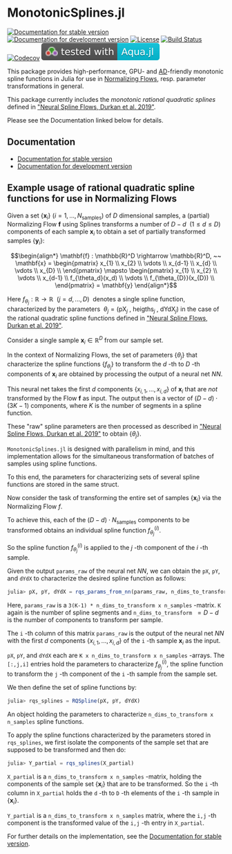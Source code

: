 # MonotonicSplines.jl

[![Documentation for stable version](https://img.shields.io/badge/docs-stable-blue.svg)](https://bat.github.io/MonotonicSplines.jl/stable)
[![Documentation for development version](https://img.shields.io/badge/docs-dev-blue.svg)](https://bat.github.io/MonotonicSplines.jl/dev)
[![License](http://img.shields.io/badge/license-MIT-brightgreen.svg?style=flat)](LICENSE.md)
[![Build Status](https://github.com/bat/MonotonicSplines.jl/workflows/CI/badge.svg?branch=main)](https://github.com/bat/MonotonicSplines.jl/actions?query=workflow%3ACI)
[![Codecov](https://codecov.io/gh/bat/MonotonicSplines.jl/branch/main/graph/badge.svg)](https://codecov.io/gh/bat/MonotonicSplines.jl)
[![Aqua QA](https://raw.githubusercontent.com/JuliaTesting/Aqua.jl/master/badge.svg)](https://github.com/JuliaTesting/Aqua.jl)


This package provides high-performance, GPU- and
[AD](https://en.wikipedia.org/wiki/Automatic_differentiation)-friendly
monotonic spline functions in Julia for use in
[Normalizing Flows](https://en.wikipedia.org/wiki/Flow-based_generative_model),
resp. parameter transformations in general.

This package currently includes the *monotonic rational quadratic splines* defined in ["Neural Spline Flows, Durkan et al. 2019"](https://arxiv.org/abs/1906.04032).

Please see the Documentation linked below for details.

## Documentation

* [Documentation for stable version](https://bat.github.io/MonotonicSplines.jl/stable)
* [Documentation for development version](https://bat.github.io/MonotonicSplines.jl/dev)



## Example usage of rational quadratic spline functions for use in Normalizing Flows

Given a set $`\{ \mathbf{x}_i\}`$ ($`i = 1,..., N_{\text{samples}}`$) of $`D`$ dimensional samples, a (partial) Normalizing Flow $`\mathbf{f}`$ using Splines transforms a number of $`D-d~`$  ($`1 \leq d \leq D`$) components of each sample $`\mathbf{x}_i`$ to obtain a set of partially transformed samples $`\{ \mathbf{y}_i\}`$:

```math
\begin{align*}
\mathbf{f} : \mathbb{R}^D \rightarrow \mathbb{R}^D, ~~ \mathbf{x} = 
\begin{pmatrix}
x_{1}                   \\
x_{2}                   \\
\vdots                  \\
x_{d-1}                 \\
x_{d}                   \\
\vdots                  \\
x_{D}                   \\
\end{pmatrix} 
\mapsto
\begin{pmatrix}
x_{1}                   \\
x_{2}                   \\
\vdots                  \\
x_{d-1}                 \\
f_{\theta_d}(x_d)       \\
\vdots                  \\
f_{\theta_{D}}(x_{D})   \\
\end{pmatrix} 
= \mathbf{y}
\end{align*}
```
Here $`f_{\theta_j} : \mathbb{R} \rightarrow \mathbb{R} ~~ (j = d,...,D)~`$  denotes a single spline function, characterized by the parameters $`~\theta_{j} = (\text{pX}_j~, ~\text{heigths}_j~,~\text{dYdX}_j)`$ in the case of the rational quadratic spline functions defined in ["Neural Spline Flows, Durkan et al. 2019"](https://arxiv.org/abs/1906.04032). 

Consider a single sample $`\mathbf{x}_i \in \mathbb{R}^D`$ from our sample set. 

In the context of Normalizing Flows, the set of parameters $`\{\theta_j\}`$ that characterize the spline functions $`\{f_{\theta_j}\}`$ to transform the $`d`$ -th to $`D`$ -th components of $`\mathbf{x}_i`$ are obtained by processing the output of a neural net $`NN`$. 

This neural net takes the first $`d`$ components $`\{ x_{i,1},..., x_{i,d}\}`$ of $`\mathbf{x}_i`$ that are *not* transformed by the Flow $`\mathbf{f}`$ as input. The output then is a vector of $`(D-d) \cdot (3K-1)`$ components, where $`K`$ is the number of segments in a spline function. 

These "raw" spline parameters are then processed as described in ["Neural Spline Flows, Durkan et al. 2019"](https://arxiv.org/abs/1906.04032) to obtain $`\{ \theta_j \}`$. 

`MonotonicSplines.jl` is designed with parallelism in mind, and this implementation allows for the simultaneous transformation of batches of samples using spline functions.

To this end, the parameters for characterizing sets of several spline functions are stored in the same struct.

Now consider the task of transforming the entire set of samples $`\{\mathbf{x}_i\}`$ via the Normalizing Flow $`f`$. 

To achieve this, each of the $`(D-d) \cdot N_{\text{samples}}`$ components to be transformed obtains an individual spline function $`f_{\theta_j}^{(i)}`$.

So the spline function $`f_{\theta_j}^{(i)}`$ is applied to the $`j`$ -th component of the $`i`$ -th sample.

Given the output `params_raw` of the neural net $`NN`$, we can obtain the `pX`, `pY`, and `dYdX` to characterize the desired spline function as follows:
```Julia
julia> pX, pY, dYdX = rqs_params_from_nn(params_raw, n_dims_to_transform)
```
Here, `params_raw` is a `3(K-1) * n_dims_to_transform x n_samples` -matrix. `K` again is the number of spline segments and `n_dims_to_transform` $`~= D-d~`$ is the number of components to transform per sample. 

The `i` -th column of this matrix `params_raw` is the output of the neural net $`NN`$ with the first $`d`$ components $`\{ x_{i,1},..., x_{i,d}\}`$ of the `i` -th sample $`\mathbf{x}_i`$ as the input.

`pX`, `pY`, and `dYdX` each are `K x n_dims_to_transform x n_samples` -arrays. The `[:,j,i]` entries hold the parameters to characterize $`f_{\theta_j}^{(i)}`$, the spline function to transform the `j` -th component of the `i` -th sample from the sample set.

We then define the set of spline functions by:

```Julia
julia> rqs_splines = RQSpline(pX, pY, dYdX)
```
An object holding the parameters to characterize `n_dims_to_transform x n_samples` spline functions.

To apply the spline functions characterized by the parameters stored in `rqs_splines`, we first isolate the components of the sample set that are supposed to be transformed and then do: 

```Julia
julia> Y_partial = rqs_splines(X_partial)
```
`X_partial` is a `n_dims_to_transform x n_samples` -matrix, holding the components of the sample set $`\{\mathbf{x}_i\}`$ that are to be transformed. So the `i` -th column in `X_partial` holds the `d` -th to `D` -th elements of the `i` -th sample in $`\{\mathbf{x}_i\}`$. 

`Y_partial` is a `n_dims_to_transform x n_samples` matrix, where the `i,j` -th component is the transformed value of the `i,j` -th entry in `X_partial`. 

For further details on the implementation, see the [Documentation for stable version](https://bat.github.io/MonotonicSplines.jl/stable).
